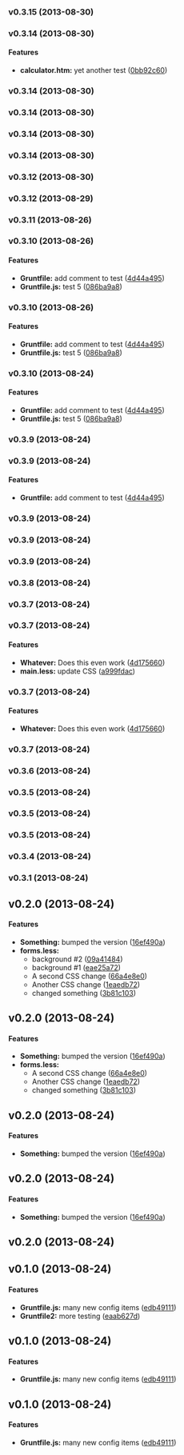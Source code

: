 <a name="v0.3.15"></a>
### v0.3.15 (2013-08-30)

<a name="v0.3.14"></a>
### v0.3.14 (2013-08-30)


#### Features

* **calculator.htm:** yet another test ([0bb92c60](https://github.com/tmccallie/grunt-test/commit/0bb92c601cc265b9df1c82c2338050c0af81df0a))

<a name="v0.3.14"></a>
### v0.3.14 (2013-08-30)

<a name="v0.3.14"></a>
### v0.3.14 (2013-08-30)

<a name="v0.3.14"></a>
### v0.3.14 (2013-08-30)

<a name="v0.3.14"></a>
### v0.3.14 (2013-08-30)

<a name="v0.3.12"></a>
### v0.3.12 (2013-08-30)

<a name="v0.3.12"></a>
### v0.3.12 (2013-08-29)

<a name="v0.3.11"></a>
### v0.3.11 (2013-08-26)

<a name="v0.3.10"></a>
### v0.3.10 (2013-08-26)


#### Features

* **Gruntfile:** add comment to test ([4d44a495](https://github.com/tmccallie/grunt-test/commit/4d44a4958a6711880369a76f8774efc0d9d8f1e5))
* **Gruntfile.js:** test 5 ([086ba9a8](https://github.com/tmccallie/grunt-test/commit/086ba9a89176c95cbd65055356a2679f74d6685d))

<a name="v0.3.10"></a>
### v0.3.10 (2013-08-26)


#### Features

* **Gruntfile:** add comment to test ([4d44a495](https://github.com/tmccallie/grunt-test/commit/4d44a4958a6711880369a76f8774efc0d9d8f1e5))
* **Gruntfile.js:** test 5 ([086ba9a8](https://github.com/tmccallie/grunt-test/commit/086ba9a89176c95cbd65055356a2679f74d6685d))

<a name="v0.3.10"></a>
### v0.3.10 (2013-08-24)


#### Features

* **Gruntfile:** add comment to test ([4d44a495](https://github.com/tmccallie/grunt-test/commit/4d44a4958a6711880369a76f8774efc0d9d8f1e5))
* **Gruntfile.js:** test 5 ([086ba9a8](https://github.com/tmccallie/grunt-test/commit/086ba9a89176c95cbd65055356a2679f74d6685d))

<a name="v0.3.9"></a>
### v0.3.9 (2013-08-24)

<a name="v0.3.9"></a>
### v0.3.9 (2013-08-24)


#### Features

* **Gruntfile:** add comment to test ([4d44a495](https://github.com/tmccallie/grunt-test/commit/4d44a4958a6711880369a76f8774efc0d9d8f1e5))

<a name="v0.3.9"></a>
### v0.3.9 (2013-08-24)

<a name="v0.3.9"></a>
### v0.3.9 (2013-08-24)

<a name="v0.3.9"></a>
### v0.3.9 (2013-08-24)

<a name="v0.3.8"></a>
### v0.3.8 (2013-08-24)

<a name="v0.3.7"></a>
### v0.3.7 (2013-08-24)

<a name="v0.3.7"></a>
### v0.3.7 (2013-08-24)


#### Features

* **Whatever:** Does this even work ([4d175660](https://github.com/tmccallie/grunt-test/commit/4d1756608c67f2e020d6c4ba3b3af6d7179f64f6))
* **main.less:** update CSS ([a999fdac](https://github.com/tmccallie/grunt-test/commit/a999fdac4531192430c8cc3f14e8696656f77fb0))

<a name="v0.3.7"></a>
### v0.3.7 (2013-08-24)


#### Features

* **Whatever:** Does this even work ([4d175660](https://github.com/tmccallie/grunt-test/commit/4d1756608c67f2e020d6c4ba3b3af6d7179f64f6))

<a name="v0.3.7"></a>
### v0.3.7 (2013-08-24)

<a name="v0.3.6"></a>
### v0.3.6 (2013-08-24)

<a name="v0.3.5"></a>
### v0.3.5 (2013-08-24)

<a name="v0.3.5"></a>
### v0.3.5 (2013-08-24)

<a name="v0.3.5"></a>
### v0.3.5 (2013-08-24)

<a name="v0.3.4"></a>
### v0.3.4 (2013-08-24)

<a name="v0.3.1"></a>
### v0.3.1 (2013-08-24)

<a name="v0.2.0"></a>
## v0.2.0 (2013-08-24)


#### Features

* **Something:** bumped the version ([16ef490a](https://github.com/tmccallie/grunt-test/commit/16ef490a3a16da16c02ecd568029f92315fe04d4))
* **forms.less:**
  * background #2 ([09a41484](https://github.com/tmccallie/grunt-test/commit/09a41484ebadea56872dd5d46f489deca3a68b97))
  * background #1 ([eae25a72](https://github.com/tmccallie/grunt-test/commit/eae25a72faa718aa1a92f7352c47272018094786))
  * A second CSS change ([66a4e8e0](https://github.com/tmccallie/grunt-test/commit/66a4e8e0deb939fff7c548f42eed9cd07e58a37b))
  * Another CSS change ([1eaedb72](https://github.com/tmccallie/grunt-test/commit/1eaedb72f3a567ecf12e2fc027987e60506b67cf))
  * changed something ([3b81c103](https://github.com/tmccallie/grunt-test/commit/3b81c103cce548481205544c0607c6fd97f04272))

<a name="v0.2.0"></a>
## v0.2.0 (2013-08-24)


#### Features

* **Something:** bumped the version ([16ef490a](https://github.com/tmccallie/grunt-test/commit/16ef490a3a16da16c02ecd568029f92315fe04d4))
* **forms.less:**
  * A second CSS change ([66a4e8e0](https://github.com/tmccallie/grunt-test/commit/66a4e8e0deb939fff7c548f42eed9cd07e58a37b))
  * Another CSS change ([1eaedb72](https://github.com/tmccallie/grunt-test/commit/1eaedb72f3a567ecf12e2fc027987e60506b67cf))
  * changed something ([3b81c103](https://github.com/tmccallie/grunt-test/commit/3b81c103cce548481205544c0607c6fd97f04272))

<a name="v0.2.0"></a>
## v0.2.0 (2013-08-24)


#### Features

* **Something:** bumped the version ([16ef490a](https://github.com/tmccallie/grunt-test/commit/16ef490a3a16da16c02ecd568029f92315fe04d4))

<a name="v0.2.0"></a>
## v0.2.0 (2013-08-24)


#### Features

* **Something:** bumped the version ([16ef490a](https://github.com/tmccallie/grunt-test/commit/16ef490a3a16da16c02ecd568029f92315fe04d4))

<a name="v0.2.0"></a>
## v0.2.0 (2013-08-24)

<a name="v0.1.0"></a>
## v0.1.0 (2013-08-24)


#### Features

* **Gruntfile.js:** many new config items ([edb49111](https://github.com/tmccallie/grunt-test/commit/edb49111f19d12d042ee53bdc83ea757513fe60a))
* **Gruntfile2:** more testing ([eaab627d](https://github.com/tmccallie/grunt-test/commit/eaab627db6a781aa8af461e6b97f3751a6db20e5))

<a name="v0.1.0"></a>
## v0.1.0 (2013-08-24)


#### Features

* **Gruntfile.js:** many new config items ([edb49111](https://github.com/tmccallie/grunt-test/commit/edb49111f19d12d042ee53bdc83ea757513fe60a))

<a name="v0.1.0"></a>
## v0.1.0 (2013-08-24)


#### Features

* **Gruntfile.js:** many new config items ([edb49111](https://github.com/tmccallie/grunt-test/commit/edb49111f19d12d042ee53bdc83ea757513fe60a))

